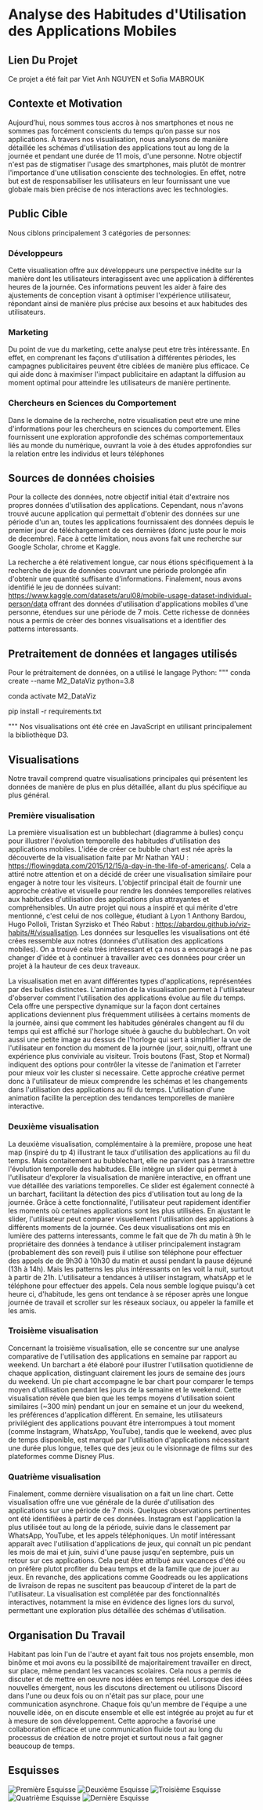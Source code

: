 # Analyse des Habitudes d'Utilisation des Applications Mobiles

## Lien Du Projet
Ce projet a été fait par Viet Anh NGUYEN et Sofia MABROUK


## Contexte et Motivation

Aujourd’hui, nous sommes tous accros à nos smartphones et nous ne sommes pas forcément conscients du temps qu’on passe sur nos applications. À travers nos visualisation, nous analysons de manière détaillée les schémas d'utilisation des applications tout au long de la journée et pendant une durée de 11 mois, d'une personne. Notre objectif n'est pas de stigmatiser l'usage des smartphones, mais plutôt de montrer l'importance d'une utilisation consciente des technologies. En effet, notre but est de responsabiliser les utilisateurs en leur fournissant une vue globale mais bien précise de nos interactions avec les technologies.

## Public Cible
Nous ciblons principalement 3 catégories de personnes:

### Développeurs

Cette visualisation offre aux développeurs une perspective inédite sur la manière dont les utilisateurs interagissent avec une application à différentes heures de la journée. Ces informations peuvent les aider à faire des ajustements de conception visant à optimiser l'expérience utilisateur, répondant ainsi de manière plus précise aux besoins et aux habitudes des utilisateurs.

### Marketing

Du point de vue du marketing, cette analyse peut etre très intéressante. En effet, en comprenant les façons d'utilisation à différentes périodes, les campagnes publicitaires peuvent être ciblées de manière plus efficace. Ce qui aide donc à maximiser l'impact publicitaire en adaptant la diffusion au moment optimal pour atteindre les utilisateurs de manière pertinente.

### Chercheurs en Sciences du Comportement

Dans le domaine de la recherche, notre visualisation peut etre une mine d'informations pour les chercheurs en sciences du comportement. Elles fournissent une exploration approfondie des schémas comportementaux liés au monde du numérique, ouvrant la voie à des études approfondies sur la relation entre les individus et leurs téléphones

## Sources de données choisies

Pour la collecte des données, notre objectif initial était d'extraire nos propres données d'utilisation des applications. Cependant, nous n'avons trouvé aucune application qui permettait d'obtenir des données sur une période d'un an, toutes les applications fournissaient des données depuis le premier jour de téléchargement de ces dernières (donc juste pour le mois de decembre). Face à cette limitation, nous avons fait une recherche sur Google Scholar, chrome et Kaggle.

La recherche a été relativement longue, car nous étions spécifiquement à la recherche de jeux de données couvrant une période prolongée afin d'obtenir une quantité suffisante d'informations. Finalement, nous avons identifié le jeu de données suivant: https://www.kaggle.com/datasets/arul08/mobile-usage-dataset-individual-person/data offrant des données d'utilisation d'applications mobiles d'une personne, étendues sur une période de 7 mois. Cette richesse de données nous a permis de créer des bonnes visualisations et a identifier des patterns interessants. 

## Pretraitement de données et langages utilisés
Pour le prétraitement de données, on a utilisé le langage Python:
""" conda create --name M2_DataViz python=3.8

conda activate M2_DataViz

pip install -r requirements.txt

"""
Nos visualisations ont été crée en JavaScript en utilisant principalement la bibliothèque D3.

## Visualisations
Notre travail comprend quatre visualisations principales qui présentent les données de manière de plus en plus détaillée, allant du plus spécifique au plus général.

### Première visualisation

La première visualisation est un bubblechart (diagramme à bulles) conçu pour illustrer l'évolution temporelle des habitudes d'utilisation des applications mobiles. L'idée de créer ce bubble chart est née après la découverte de la visualisation faite par Mr Nathan YAU : https://flowingdata.com/2015/12/15/a-day-in-the-life-of-americans/. Cela a attiré notre attention et on a décidé de créer une visualisation similaire pour engager à notre tour les visiteurs. L'objectif principal était de fournir une approche créative et visuelle pour rendre les données temporelles relatives aux habitudes d'utilisation des applications plus attrayantes et compréhensibles. Un autre projet qui nous a inspiré et qui mérite d'etre mentionné, c'est celui de nos collègue, étudiant à Lyon 1 Anthony Bardou, Hugo Polloli, Tristan Syrzisko et Théo Rabut : https://abardou.github.io/viz-habits/#/visualisation. Les données sur lesquelles les visualisations ont été crées ressemble aux notres (données d'utilisation des applications mobiles). On a trouvé cela très intéressant et ça nous a encouragé à ne pas changer d'idée et à continuer à travailler avec ces données pour créer un projet à la hauteur de ces deux traveaux.

La visualisation met en avant différentes types d'applications, représentées par des bulles distinctes. L'animation de la visualisation permet à l'utilisateur d'observer comment l'utilisation des applications évolue au file du temps. Cela offre une perspective dynamique sur la façon dont certaines applications deviennent plus fréquemment utilisées à certains moments de la journée, ainsi que comment les habitudes générales changent au fil du temps qui est affiché sur l'horloge située à gauche du bubblechart. On voit aussi une petite image au dessus de l'horloge qui sert à simplifier la vue de l'utilisateur en fonction du moment de la journée (jour, soir,nuit), offrant une expérience plus conviviale au visiteur. Trois boutons (Fast, Stop et Normal) indiquent des options pour contrôler la vitesse de l'animation et l'arreter pour mieux voir les cluster si necessaire. Cette approche créative permet donc à l'utilisateur de mieux comprendre les schémas et les changements dans l'utilisation des applications au fil du temps. L'utilisation d'une animation facilite la perception des tendances temporelles de manière interactive.

### Deuxième visualisation

La deuxième visualisation, complémentaire à la première, propose une heat map (inspiré du tp 4) illustrant le taux d'utilisation des applications au fil du temps. Mais contaitement au bubblechart, elle ne parvient pas à transmettre l'évolution temporelle des habitudes. Elle intègre un slider qui permet à l'utilisateur d'explorer la visualisation de manière interactive, en offrant une vue détaillée des variations temporelles. Ce slider est également connecté à un barchart, facilitant la détection des pics d'utilisation tout au long de la journée. Grâce à cette fonctionnalité, l'utilisateur peut rapidement identifier les moments où certaines applications sont les plus utilisées. En ajustant le slider, l'utilisateur peut comparer visuellement l'utilisation des applications à différents moments de la journée. Ces deux visualisations ont mis en lumière des patterns interessants, comme le fait que de 7h du matin à 9h le propriétaire des données à tendance à utiliser principalement instagram (probablement dès son reveil) puis il utilise son téléphone pour effectuer des appels de de 9h30 à 10h30 du matin et aussi pendant la pause déjeuné (13h à 14h). Mais les patterns les plus intéressants on les voit la nuit, surtout à partir de 21h. L'utilisateur a tendances à utiliser instagram, whatsApp et le téléphone pour effectuer des appels. Cela nous semble logique puisqu'à cet heure ci, d'habitude, les gens ont tendance à se réposer après une longue journée de travail et scroller sur les réseaux sociaux, ou appeler la famille et les amis.

### Troisième visualisation

Concernant la troisième visualisation, elle se concentre sur une analyse comparative de l'utilisation des applications en semaine par rapport au weekend. Un barchart a été élaboré pour illustrer l'utilisation quotidienne de chaque application, distinguant clairement les jours de semaine des jours du weekend. Un pie chart accompagne le bar chart pour comparer le temps moyen d'utilisation pendant les jours de la semaine et le weekend. Cette visualisation révèle que bien que les temps moyens d'utilisation soient similaires (~300 min) pendant un jour en semaine et un jour du weekend, les préférences d'application diffèrent. En semaine, les utilisateurs privilégient des applications pouvant être interrompues à tout moment (comme Instagram, WhatsApp, YouTube), tandis que le weekend, avec plus de temps disponible, est marqué par l'utilisation d'applications nécessitant une durée plus longue, telles que des jeux ou le visionnage de films sur des plateformes comme Disney Plus.

### Quatrième visualisation

Finalement, comme dernière visualisation on a fait un line chart. Cette visualisation offre une vue générale de la durée d'utilisation des applications sur une période de 7 mois. Quelques observations pertinentes ont été identifiées à partir de ces données. Instagram est l'application la plus utilisée tout au long de la période, suivie dans le classement par WhatsApp, YouTube, et les appels téléphoniques. Un motif intéressant apparaît avec l'utilisation d'applications de jeux, qui connaît un pic pendant les mois de mai et juin, suivi d'une pause jusqu'en septembre, puis un retour sur ces applications. Cela peut être attribué aux vacances d'été ou on préfère plutot profiter du beau temps et de la famille que de jouer au jeux. En revanche, des applications comme Goodreads ou les applications de livraison de repas ne suscitent pas beaucoup d'interet de la part de l'utilisateur. La visualisation est complétée par des fonctionnalités interactives, notamment la mise en évidence des lignes lors du survol, permettant une exploration plus détaillée des schémas d'utilisation.

## Organisation Du Travail
Habitant pas loin l'un de l'autre et ayant fait tous nos projets ensemble, mon binôme et moi avons eu la possibilité de majoritairement travailler en direct, sur place, même pendant les vacances scolaires. Cela nous a permis de discuter et de mettre en oeuvre nos idées en temps réel. Lorsque des idées nouvelles émergent, nous les discutons directement ou utilisons Discord dans l'une ou deux fois ou on n'était pas sur place, pour une communication asynchrone. Chaque fois qu'un membre de l'équipe a une nouvelle idée, on en discute ensemble et elle est intégrée au projet au fur et à mesure de son développement. Cette approche a favorisé une collaboration efficace et une communication fluide tout au long du processus de création de notre projet et surtout nous a fait gagner beaucoup de temps.

## Esquisses
![Première Esquisse](image/image1.jpg)
![Deuxième Esquisse](image/image2.jpg)
![Troisième Esquisse](image/image3.jpg)
![Quatrième Esquisse](image/image4.jpg)
![Dernière Esquisse](image/image5.jpg)